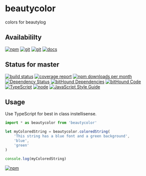 # beautycolor
colors for beautylog

## Availabililty
[![npm](https://push.rocks/assets/repo-button-npm.svg)](https://www.npmjs.com/package/beautycolor)
[![git](https://push.rocks/assets/repo-button-git.svg)](https://GitLab.com/pushrocks/beautycolor)
[![git](https://push.rocks/assets/repo-button-mirror.svg)](https://github.com/pushrocks/beautycolor)
[![docs](https://push.rocks/assets/repo-button-docs.svg)](https://pushrocks.gitlab.io/beautycolor/)

## Status for master
[![build status](https://GitLab.com/pushrocks/beautycolor/badges/master/build.svg)](https://GitLab.com/pushrocks/beautycolor/commits/master)
[![coverage report](https://GitLab.com/pushrocks/beautycolor/badges/master/coverage.svg)](https://GitLab.com/pushrocks/beautycolor/commits/master)
[![npm downloads per month](https://img.shields.io/npm/dm/beautycolor.svg)](https://www.npmjs.com/package/beautycolor)
[![Dependency Status](https://david-dm.org/pushrocks/beautycolor.svg)](https://david-dm.org/pushrocks/beautycolor)
[![bitHound Dependencies](https://www.bithound.io/github/pushrocks/beautycolor/badges/dependencies.svg)](https://www.bithound.io/github/pushrocks/beautycolor/master/dependencies/npm)
[![bitHound Code](https://www.bithound.io/github/pushrocks/beautycolor/badges/code.svg)](https://www.bithound.io/github/pushrocks/beautycolor)
[![TypeScript](https://img.shields.io/badge/TypeScript-2.x-blue.svg)](https://nodejs.org/dist/latest-v6.x/docs/api/)
[![node](https://img.shields.io/badge/node->=%206.x.x-blue.svg)](https://nodejs.org/dist/latest-v6.x/docs/api/)
[![JavaScript Style Guide](https://img.shields.io/badge/code%20style-standard-brightgreen.svg)](http://standardjs.com/)

## Usage
Use TypeScript for best in class instellisense.

```javascript
import * as beautycolor from 'beautycolor'

let myColoredString = beautycolor.coloredString(
    'This string has a blue font and a green background',
    'blue',
    'green'
)

console.log(myColoredString)
```

[![npm](https://push.rocks/assets/repo-header.svg)](https://push.rocks)
